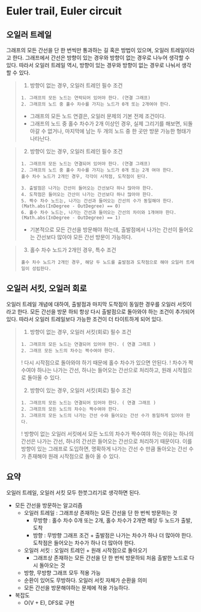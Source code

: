 # Euler trail, Euler circuit

## 오일러 트레일
그래프의 모든 간선을 단 한 번씩만 통과하는 길 혹은 방법이 있으며, 오일러 트레일이라고 한다.
그래프에서 간선은 방향이 있는 경우와 방향이 없는 경우로 나누어 생각할 수 있다. 따라서 오일러 트레일 역시, 방향이 있는 경우와 방향이 없는 경우로 
나눠서 생각할 수 있다.

>
> 1. 방향이 없는 경우, 오일러 트레인 필수 조건
> ```
> 1. 그래프의 모든 노드는 연락되어 있어야 한다. (연결 그래프)
> 2. 그래프의 노드 중 홀수 차수를 가지는 노드가 0개 또는 2개여야 한다.
> ```
> - 그래프의 모든 노드 연결은, 오일러 문제의 기본 전제 조건이다.
> - 그래프의 노드 중 홀수 차수가 2개 이상인 경우, 실제 그리기를 해보면, 되돌아갈 수 없거나, 마지막에 남는 두 개의 노드 중 한 곳만 방문 가능한 형태가 나타난다.
> 

>
> 2. 방향이 있는 경우, 오일러 트레인 필수 조건
> ```
> 1. 그래프의 모든 노드는 연결되어 있어야 한다. (연결 그래프)
> 2. 그래프의 노드 중 홀수 차수를 가지는 노드가 0개 또는 2개 여야 한다. 
> 홀수 차수 노드가 2개인 경우, 각각이 시작점, 도착점이 된다.
> 
> 3. 출발점은 나가는 간선이 들어오는 간선보다 하나 많아야 한다. 
> 4. 도착점은 들어오는 간산이 나가는 간선보다 하나 많아야 한다.
> 5. 짝수 차수 노드는, 나가는 간선과 들어오는 간선의 수가 동일해야 한다. (Math.abs(InDegree - OutDegree) == 0)
> 6. 홀수 차수 노드는, 나가는 간선과 들어오는 간선의 차이와 1개여야 한다. (Math.abs(InDegree - OutDegree) == 1)
> ```
> - 기본적으로 모든 간선을 방문해야 하는데, 출발점에서 나가는 간선이 들어오는 간선보다 많아야 모든 간선 방문이 가능하다. 
> 

>
> 3. 홀수 차수 노드가 2개인 경우, 특수 조건
> ```
> 홀수 차수 노드가 2개인 경우, 해당 두 노드를 출발점과 도착점으로 해야 오일러 트레일이 성립한다.
> ```
> 

## 오일러 서킷, 오일러 회로
오일러 트레일 개념에 대하여, 출발점과 마지막 도착점이 동일한 경우를 오일러 서킷이라고 한다.
모든 간선을 방문 하되 항상 다시 출발점으로 돌아와야 하는 조건이 추가되어 있다. 따라서 오일러 트레일보다
가능한 조건이 더 타이트하게 되어 있다.

>
> 1. 방향이 없는 경우, 오일러 서킷(회로) 필수 조건
> ```
> 1. 그래프의 모든 노드는 연결되어 있어야 한다. ( 연결 그래프 )
> 2. 그래프 모든 노드의 차수는 짝수여야 한다.
> ```
> ! 다시 시작점으로 돌아와야 하기 때문에 홀수 차수가 있으면 안된다.
> ! 차수가 짝수여야 하나는 나가는 간선, 하나는 들어오는 간선으로 처리하고, 원래 시작점으로 돌아올 수 있다.
> 
> 2. 방향이 있는 경우, 오일러 서킷(회로) 필수 조건
> ```
> 1. 그래프의 모든 노드는 연결되어 있어야 한다. ( 연결 그래프 )
> 2. 그래프의 모든 노드의 차수는 짝수여야 한다.
> 3. 그래프의 모든 노드의 나가는 간선 수와 들어오는 간선 수가 동일하게 있어야 한다.
> ```
> ! 방향이 없는 오일러 서킷에서 모든 노드의 차수가 짝수여야 하는 이유는 하나의 간선은 나가는 간선, 하나의 간선은 들어오는 간선으로 처리하기 때문이다.
> 이를 방향이 있는 그래프로 도입하면, 명확하게 나가는 간선 수 만큼 돌아오는 간선 수가 존재해야 원래 시작점으로 돌아 올 수 있다.
> 


## 요약 
오일러 트레일, 오일러 서킷 모두 한붓그리기로 생각하면 된다.

- 모든 간선을 방문하는 알고리즘
  - 오일러 트레일 : 그래프상 존재하는 모든 간선을 단 한 번씩 방문하는 것
    - 무방향 : 홀수 차수 0개 또는 2개, 홀수 차수가 2개면 해당 두 노드가 출발, 도착
    - 방향 : 무방향 그래프 조건 + 출발점은 나가는 차수가 하나 더 많아야 한다. 도착점은 들어오는 차수가 하나 더 많아야 한다.
  - 오일러 서킷 : 오일러 트레인 + 원래 시작점으로 돌아오기
    - 그래프상 존재하는 모든 간선을 단 한 번씩 방문하되 처음 출발한 노드로 다시 돌아오는 것
  - 방향, 무방향 그래프 모두 적용 가능
  - 순환이 있어도 무방하다. 오일러 서킷 자체가 순환을 의미
  - 모든 간선을 방문해야하는 문제에 적용 가능하다.
- 복잡도
  - O(V + E), DFS로 구현
